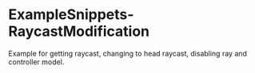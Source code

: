 # ExampleSnippets-RaycastModification
Example for getting raycast, changing to head raycast, disabling ray and controller model.
